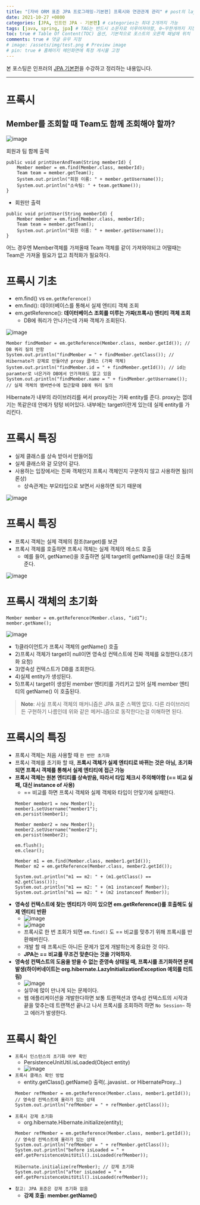 ```yaml
---
title: "[자바 ORM 표준 JPA 프로그래밍-기본편] 프록시와 연관관계 관리" # post의 layout이 기본적으로 post로 설정되어있어서 Front Matter에 따로 layout변수를 만들어 주지 않아도 됨
date: 2021-10-27 +0800
categories: [JPA, 인프런 JPA - 기본편] # categories는 최대 2개까지 가능
tags: [java, spring, jpa] # TAG는 반드시 소문자로 이루어져야함, 0~무한개까지 지정 가능
toc: true # Table Of Content(TOC) 옵션, 기본적으로 포스트의 오른쪽 패널에 위치
comments: true # 댓글 유무 지정
# image: /assets/img/test.png # Preview image
# pin: true # 홈페이지 메인화면에 특정 게시물 고정
---
```


본 포스팅은 인프러의 [JPA 기본편](https://www.inflearn.com/course/ORM-JPA-Basic#)을 수강하고 정리하는 내용입니다.

<hr>

# 프록시

## Member를 조회할 때 Team도 함께 조회해야 할까?

![image](https://user-images.githubusercontent.com/44339530/139010071-18dd102f-7185-4233-9b65-ddc6a79574c0.png)

회원과 팀 함께 출력

~~~
public void printUserAndTeam(String memberId) {
    Member member = em.find(Member.class, memberId);
    Team team = member.getTeam();
    System.out.println("회원 이름: " + member.getUsername());
    System.out.println("소속팀: " + team.getName());
}
~~~

- 회원만 출력

~~~
public void printUser(String memberId) {
    Member member = em.find(Member.class, memberId);
    Team team = member.getTeam();
    System.out.println("회원 이름: " + member.getUsername());
}
~~~

어느 경우엔 Member객체를 가져올때 Team 객체를 같이 가져와야되고 어떨때는 Team은 가져올 필요가 없고 최적화가 필요하다.

# 프록시 기초
- em.find() vs `em.getReference()`
- em.find(): 데이터베이스를 통해서 실제 엔티티 객체 조회
- em.getReference(): <b>데이터베이스 조회를 미루는 가짜(프록시) 엔티티 객체 조회</b>
  - DB에 쿼리가 안나가는데 가짜 객체가 조회된다.

![image](https://user-images.githubusercontent.com/44339530/139011017-faaf2da6-fedb-4ff9-9ea3-ace07d9245af.png)

~~~
Member findMember = em.getReference(Member.class, member.getId()); // DB 쿼리 질의 안함
System.out.println("findMember = " + findMember.getClass()); // Hibernate가 강제로 만들어낸 proxy 클래스 (가짜 객체)
System.out.println("findMember.id = " + findMember.getId()); // id는 paramter로 너은거라 DB에서 안가져와도 알고 있음
System.out.println("findMember.name = " + findMember.getUsername()); // 실제 객체의 멤버변수에 접근할때 DB에 쿼리 질의
~~~

Hibernate가 내부의 라이브러리를 써서 proxy라는 가짜 entity를 준다. proxy는 껍데기는 똑같은데 안에가 텅텅 비어있다. 내부에는 target이란게 있는데 실제 entity를 가리킨다.

# 프록시 특징
- 실제 클래스를 상속 받아서 만들어짐
- 실제 클래스와 겉 모양이 같다.
- 사용하는 입장에서는 진짜 객체인지 프록시 객체인지 구분하지 않고 사용하면 됨(이론상)
  - 상속관계는 부모타입으로 보면서 사용하면 되기 때문에

![image](https://user-images.githubusercontent.com/44339530/139012183-ea234e1d-8831-4531-a331-dba1be29f7c1.png)

# 프록시 특징
- 프록시 객체는 실제 객체의 참조(target)를 보관
- 프록시 객체를 호출하면 프록시 객체는 실제 객체의 메소드 호출
  - 예를 들어, getName()을 호출하면 실제 target의 getName()을 대신 호출해준다.

![image](https://user-images.githubusercontent.com/44339530/139012276-7edd7f40-2c53-4de4-84d2-56ffc5337b39.png)

# 프록시 객체의 초기화

~~~
Member member = em.getReference(Member.class, “id1”);
member.getName();
~~~

![image](https://user-images.githubusercontent.com/44339530/139012440-ab89178f-d0fe-4b32-bbd0-8bb2325f1026.png)

- 1)클라이언트가 프록시 객체의 getName() 호출
- 2)프록시 객체가 target이 null이면 영속성 컨텍스트에 진짜 객체를 요청한다.(초기화 요청)
- 3)영속성 컨텍스트가 DB를 조회한다.
- 4)실제 entity가 생성된다.
- 5)프록시 target이 생성된 member 엔티티를 가리키고 있어 실제 member 엔티티의 getName() 이 호출된다.

> **Note**: 사실 프록시 객체의 매커니즘은 JPA 표준 스펙엔 없다. 다른 라이브러리든 구현하기 나름인데 위와 같은 메커니즘으로 동작한다는걸 이해하면 된다.

# 프록시의 특징
- 프록시 객체는 처음 사용할 때 `한 번만 초기화`
- 프록시 객체를 초기화 할 때, <b>프록시 객체가 실제 엔티티로 바뀌는 것은 아님, 초기화되면 프록시 객체를 통해서 실제 엔티티에 접근 가능</b>
- <b>프록시 객체는 원본 엔티티를 상속받음, 따라서 타입 체크시 주의해야함 (== 비교 실패, 대신 instance of 사용)</b>
  - == 비교를 하면 프록시 객체와 실제 객체와 타입이 안맞기에 실패한다.
  ~~~
  Member member1 = new Member();
  member1.setUsername("member1");
  em.persist(member1);
  
  Member member2 = new Member();
  member2.setUsername("member2");
  em.persist(member2);
  
  em.flush();
  em.clear();
  
  Member m1 = em.find(Member.class, member1.getId());
  Member m2 = em.getReference(Member.class, member2.getId());
  
  System.out.println("m1 == m2: " + (m1.getClass() == m2.getClass()));
  System.out.println("m1 == m2: " + (m1 instanceof Member));
  System.out.println("m1 == m2: " + (m2 instanceof Member));
  ~~~
- <b>영속성 컨텍스트에 찾는 엔티티가 이미 있으면 em.getReference()를 호출해도 실제 엔티티 반환</b>
  - ![image](https://user-images.githubusercontent.com/44339530/139016190-c784408e-1f53-4fd9-bfb8-d0a601423854.png)
  - ![image](https://user-images.githubusercontent.com/44339530/139017079-432711ac-5905-47d0-849d-417ecbb6dcb7.png)
  - 프록시로 한 번 조회가 되면 `em.find()` 도 == 비교를 맞추기 위해 프록시를 반환해버린다.
  - 개발 할 때 프록시든 아니든 문제가 없게 개발하는게 중요한 것 이다.
  - <b>JPA는 == 비교를 무조건 맞춘다는 것을 기억하자.</b>
- <b>영속성 컨텍스트의 도움을 받을 수 없는 준영속 상태일 때, 프록시를 초기화하면 문제 발생(하이버네이트는 org.hibernate.LazyInitializationException 예외를 터트림)</b>
  - ![image](https://user-images.githubusercontent.com/44339530/139018386-259e09ad-e40a-4aed-9c32-b3e8c382827c.png)
  - 실무에 많이 만나게 되는 문제이다.
  - 웹 애플리케이션을 개발한다하면 보통 트랜잭션과 영속성 컨텍스트의 시작과 끝을 맞추는데 트랜잭션 끝나고 나서 프록시를 조회하려 하면 `No Session~` 하고 에러가 발생한다.

# 프록시 확인
- `프록시 인스턴스의 초기화 여부 확인`
  - PersistenceUnitUtil.isLoaded(Object entity)
  - ![image](https://user-images.githubusercontent.com/44339530/139019274-350b9920-bf5a-4378-9b15-56ee0429c068.png)
- `프록시 클래스 확인 방법`
  - entity.getClass().getName() 출력(..javasist.. or HibernateProxy…)
  ~~~
  Member refMember = em.getReference(Member.class, member1.getId()); // 영속성 컨텍스트에 올라가 있는 상태
  System.out.println("refMember = " + refMember.getClass());
  ~~~
- `프록시 강제 초기화`
  - org.hibernate.Hibernate.initialize(entity);
  ~~~
  Member refMember = em.getReference(Member.class, member1.getId()); // 영속성 컨텍스트에 올라가 있는 상태
  System.out.println("refMember = " + refMember.getClass());
  System.out.println("before isLoaded = " + emf.getPersistenceUnitUtil().isLoaded(refMember));
  
  Hibernate.initialize(refMember); // 강제 초기화
  System.out.println("after isLoaded = " + emf.getPersistenceUnitUtil().isLoaded(refMember));
  ~~~
- `참고: JPA 표준은 강제 초기화 없음`
  - <b>강제 호출: member.getName()</b>